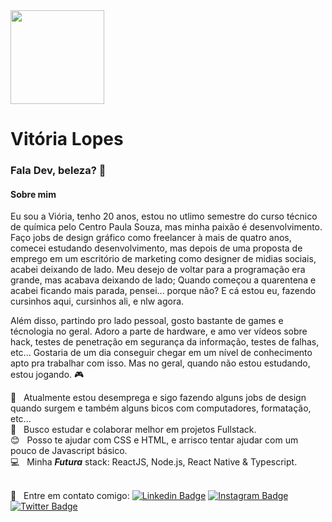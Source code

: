 <img width="150px" src="https://avatars2.githubusercontent.com/u/64246018?s=460&u=3d07c48c53255d53e3406037c7f98af14fd98689&v=4">

# Vitória Lopes

### Fala Dev, beleza? :rocket:
<h4> Sobre mim </h4>
Eu sou a Viória, tenho 20 anos, estou no utlimo semestre do curso técnico de química pelo Centro Paula Souza, mas minha paixão é desenvolvimento.
Faço jobs de design gráfico como freelancer à mais de quatro anos, comecei estudando desenvolvimento, mas depois de uma proposta de emprego em um escritório de marketing como designer de midias sociais, acabei deixando de lado. Meu desejo de voltar para a programação era grande, mas acabava deixando de lado; Quando começou a quarentena e acabei ficando mais parada, pensei... porque não? E cá estou eu, fazendo cursinhos aqui, cursinhos ali, e nlw agora. 

Além disso, partindo pro lado pessoal, gosto bastante de games e técnologia no geral. Adoro a parte de hardware, e amo ver vídeos sobre hack, testes de penetração em segurança da informação, testes de falhas, etc... Gostaria de um dia conseguir chegar em um nível de conhecimento apto pra trabalhar com isso. Mas no geral, quando não estou estudando, estou jogando. :video_game:

 :rocket:  &nbsp; Atualmente estou desemprega e sigo fazendo alguns jobs de design quando surgem e também alguns bicos com computadores, formatação, etc...
 <br/> :purple_heart: &nbsp; Busco estudar e colaborar melhor em projetos Fullstack.
 <br/> :blush: &nbsp; Posso te ajudar com CSS e HTML, e arrisco tentar ajudar com um pouco de Javascript básico.
 <br/> :computer: &nbsp; Minha ***Futura*** stack: ReactJS, Node.js, React Native & Typescript.

 <br/> :email: &nbsp; Entre em contato comigo: [![Linkedin Badge](https://img.shields.io/badge/-vilopesp-blue?style=flat-square&logo=Linkedin&logoColor=white&link=https://www.linkedin.com/in/vilopesp/)](https://www.linkedin.com/in/grioos/) 
[![Instagram Badge](https://img.shields.io/badge/-@_vilopesp_-blue?style=flat-square&logo=Instagram&logoColor=white&link=https://www.instagram.com/_vilopesp/)](https://www.instagram.com/grioos_/)
[![Twitter Badge](https://img.shields.io/twitter/follow/_vilopesp?style=social)](https://twitter.com/_vilopesp)


